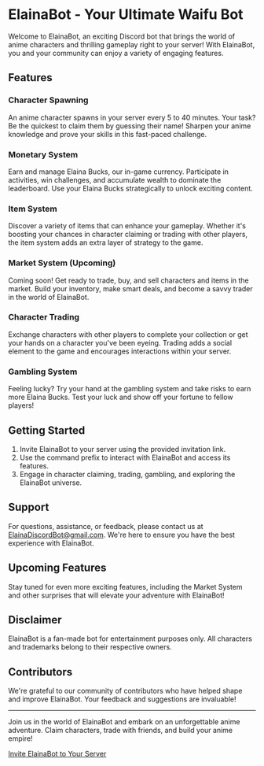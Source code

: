 # ElainaBot - Your Ultimate Waifu Bot

Welcome to ElainaBot, an exciting Discord bot that brings the world of anime characters and thrilling gameplay right to your server! With ElainaBot, you and your community can enjoy a variety of engaging features.

## Features

### Character Spawning

An anime character spawns in your server every 5 to 40 minutes. Your task? Be the quickest to claim them by guessing their name! Sharpen your anime knowledge and prove your skills in this fast-paced challenge.

### Monetary System

Earn and manage Elaina Bucks, our in-game currency. Participate in activities, win challenges, and accumulate wealth to dominate the leaderboard. Use your Elaina Bucks strategically to unlock exciting content.

### Item System

Discover a variety of items that can enhance your gameplay. Whether it's boosting your chances in character claiming or trading with other players, the item system adds an extra layer of strategy to the game.

### Market System (Upcoming)

Coming soon! Get ready to trade, buy, and sell characters and items in the market. Build your inventory, make smart deals, and become a savvy trader in the world of ElainaBot.

### Character Trading

Exchange characters with other players to complete your collection or get your hands on a character you've been eyeing. Trading adds a social element to the game and encourages interactions within your server.

### Gambling System

Feeling lucky? Try your hand at the gambling system and take risks to earn more Elaina Bucks. Test your luck and show off your fortune to fellow players!

## Getting Started

1. Invite ElainaBot to your server using the provided invitation link.
2. Use the command prefix to interact with ElainaBot and access its features.
3. Engage in character claiming, trading, gambling, and exploring the ElainaBot universe.

## Support

For questions, assistance, or feedback, please contact us at [ElainaDiscordBot@gmail.com](mailto:ElainaDiscordBot@gmail.com). We're here to ensure you have the best experience with ElainaBot.

## Upcoming Features

Stay tuned for even more exciting features, including the Market System and other surprises that will elevate your adventure with ElainaBot!

## Disclaimer

ElainaBot is a fan-made bot for entertainment purposes only. All characters and trademarks belong to their respective owners.

## Contributors

We're grateful to our community of contributors who have helped shape and improve ElainaBot. Your feedback and suggestions are invaluable!

---

Join us in the world of ElainaBot and embark on an unforgettable anime adventure. Claim characters, trade with friends, and build your anime empire!

[Invite ElainaBot to Your Server](https://discord.com/api/oauth2/authorize?client_id=1098560967698292796&permissions=140123696192&scope=applications.commands%20bot)
